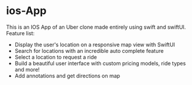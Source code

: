 # ios-App

This is an IOS App of an Uber clone made entirely using swift and swiftUI.
Feature list: 
* Display the user's location on a responsive map view with SwiftUI
* Search for locations with an incredible auto complete feature
* Select a location to request a ride
* Build a beautiful user interface with custom pricing models, ride types and more!
* Add annotations and get directions on map 
